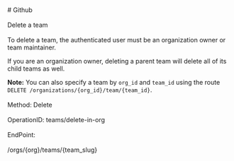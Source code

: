 <br>#     Github</br>
<br>Delete a team</br>
<br>To delete a team, the authenticated user must be an organization owner or team maintainer.

If you are an organization owner, deleting a parent team will delete all of its child teams as well.

**Note:** You can also specify a team by `org_id` and `team_id` using the route `DELETE /organizations/{org_id}/team/{team_id}`.</br>
<br>Method: Delete</br>
<br>OperationID: teams/delete-in-org</br>
<br>EndPoint:</br>
<br>/orgs/{org}/teams/{team_slug}</br>

